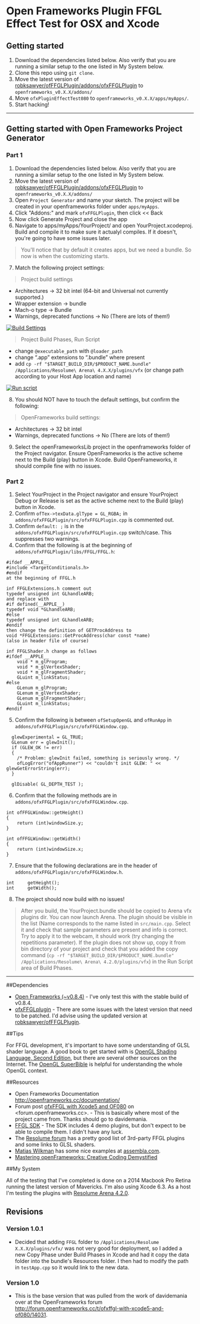 # Open Frameworks Plugin FFGL Effect Test for OSX and Xcode

## Getting started

1. Download the dependencies listed below. Also verify that you are running a similar setup to the one listed in My System below.
2. Clone this repo using `git clone`.
3. Move the latest version of [robksawyer/ofFFGLPlugin/addons/ofxFFGLPlugin](https://github.com/robksawyer/ofFFGLPlugin) to `openframeworks_v0.X.X/addons/`
4. Move `ofxPluginEffectTest080` to `openframeworks_v0.X.X/apps/myApps/`.
5. Start hacking!

----------------------------------------------------------------------------------


## Getting started with Open Frameworks Project Generator

### Part 1
1. Download the dependencies listed below. Also verify that you are running a similar setup to the one listed in My System below.
2. Move the latest version of [robksawyer/ofFFGLPlugin/addons/ofxFFGLPlugin](https://github.com/robksawyer/ofFFGLPlugin) to `openframeworks_v0.X.X/addons/`
3. Open `Project Generator` and name your sketch. The project will be created in your openframeworks folder under `apps/myApps`.
4. Click "Addons:" and mark `ofxFFGLPlugin`, then click << Back
5. Now click Generate Project and close the app
6. Navigate to apps/myApps/YourProject/ and open YourProject.xcodeproj. Build and compile it to make sure it actualyl compiles. If it doesn't, you're going to have some issues later. 
> You'll notice that by default it creates apps, but we need a bundle. So now is when the customizing starts. 

7. Match the following project settings:
  > Project build settings
  - Architectures -> 32 bit intel (64-bit and Universal not currently supported.)
  - Wrapper extension -> bundle
  - Mach-o type -> Bundle
  - Warnings, deprecated functions -> No (There are lots of them!)

  [![Build Settings](http://s22.postimg.org/wm4f4vbd9/Screen_Shot_2015_04_11_at_6_39_54_PM.jpg)](http://s22.postimg.org/motebt3rl/Screen_Shot_2015_04_11_at_6_39_54_PM.png)

  > Project Build Phases, Run Script
  - change `@executable_path` with `@loader_path`
  - change “.app” extensions to “.bundle” where present
  - add `cp -rf "$TARGET_BUILD_DIR/$PRODUCT_NAME.bundle" /Applications/Resolume\ Arena\ 4.X.X/plugins/vfx` (or change path according to your Host App location and name)

  [![Run script](http://s13.postimg.org/cy04avio3/Screen_Shot_2015_04_11_at_6_22_21_PM.jpg)](http://s13.postimg.org/3q7vu6blz/Screen_Shot_2015_04_11_at_6_22_21_PM.png)

8. You should NOT have to touch the default settings, but confirm the following:
  > OpenFrameworks build settings:
  - Architectures -> 32 bit intel
  - Warnings, deprecated functions -> No (There are lots of them!)

9. Select the openFrameworksLib project in the openframeworks folder of the Project navigator. Ensure OpenFrameworks is the active scheme next to the Build (play) button in Xcode. Build OpenFrameworks, it should compile fine with no issues.

### Part 2

1. Select YourProject in the Project navigator and ensure YourProject Debug or Release is set as the active scheme next to the Build (play) button in Xcode.
2. Confirm `ofTex->texData.glType = GL_RGBA;` in `addons/ofxFFGLPlugin/src/ofxFFGLPlugin.cpp` is commented out.
3. Confirm `default: ;` is in the `addons/ofxFFGLPlugin/src/ofxFFGLPlugin.cpp` switch/case. This suppresses two warnings.
4. Confirm that the following is at the beginning of `addons/ofxFFGLPlugin/libs/FFGL/FFGL.h`:
  ``` 
  #ifdef __APPLE__
  #include <TargetConditionals.h>
  #endif
  at the beginning of FFGL.h

  inf FFGLExtensions.h comment out
  typedef unsigned int GLhandleARB;
  and replace with
  #if defined(__APPLE__)
  typedef void *GLhandleARB;
  #else
  typedef unsigned int GLhandleARB;
  #endif
  then change the definition of GETProcAddress to
  void *FFGLExtensions::GetProcAddress(char const *name)
  (also in header file of course)

  inf FFGLShader.h change as follows
  #ifdef __APPLE__
      void * m_glProgram;
      void * m_glVertexShader;
      void * m_glFragmentShader;
      GLuint m_linkStatus;
  #else
      GLenum m_glProgram;
      GLenum m_glVertexShader;
      GLenum m_glFragmentShader;
      GLuint m_linkStatus;
  #endif
  ```

5. Confirm the following is between `ofSetupOpenGL` and `ofRunApp` in `addons/ofxFFGLPlugin/src/ofxFFGLWindow.cpp`.
  ```
    glewExperimental = GL_TRUE;
    GLenum err = glewInit();
    if (GLEW_OK != err)
    {
      /* Problem: glewInit failed, something is seriously wrong. */
      ofLogError("ofAppRunner") << "couldn't init GLEW: " << glewGetErrorString(err);
    }

    glDisable( GL_DEPTH_TEST );
  ```

6. Confirm that the following methods are in `addons/ofxFFGLPlugin/src/ofxFFGLWindow.cpp`.
  ```
  int ofFFGLWindow::getHeight()
  {
      return (int)windowSize.y;
  }

  int ofFFGLWindow::getWidth()
  {
      return (int)windowSize.x;
  }
```

7. Ensure that the following declarations are in the header of `addons/ofxFFGLPlugin/src/ofxFFGLWindow.h`.
  ```
  int     getHeight();
  int     getWidth();
  ```

8. The project should now build with no issues!

> After you build, the YourProject.bundle should be copied to Arena vfx plugins dir. You can now launch Arena. The plugin should be visible in the list (Name corresponds to the name listed in `src/main.cpp`. Select it and check that sample parameters are present and info is correct. Try to apply it to the webcam, it should work (try changing the repetitions parameter). If the plugin does not show up, copy it from bin directory of your project and check that you added the copy command (`cp -rf "$TARGET_BUILD_DIR/$PRODUCT_NAME.bundle" /Applications/Resolume\ Arena\ 4.2.0/plugins/vfx`) in the Run Script area of Build Phases.  

----------------------------------------------------------------------------------

##Dependencies

- [Open Frameworks (~v0.8.4)](http://openframeworks.cc/download/) - I've only test this with the stable build of v0.8.4.
- [ofxFFGLplugin](https://code.google.com/p/ofxffglplugin/) - There are some issues with the latest version that need to be patched. I'd advise using the updated version at [robksawyer/ofFFGLPlugin](https://github.com/robksawyer/ofFFGLPlugin).


##Tips

For FFGL development, it's important to have some understanding of GLSL shader language. A good book to get started with is [OpenGL Shading Language, Second Edition](http://wiki.labomedia.org/images/1/10/Orange_Book_-_OpenGL_Shading_Language_2nd_Edition.pdf), but there are several other sources on the Internet. The [OpenGL SuperBible](http://www.math.zju.edu.cn/ligangliu/forstudents/C++/OpenGL%20Super%20Bible.pdf) is helpful for understanding the whole OpenGL context.


##Resources

- Open Frameworks Documentation <http://openframeworks.cc/documentation/>
- Forum post [ofxFFGL with Xcode5 and OF080](http://forum.openframeworks.cc/t/ofxffgl-with-xcode5-and-of080/14031/28) on <forum.openframeworks.cc>. - This is basically where most of the project came from. Thanks should go to davidemania.
- [FFGL SDK](http://freeframe.sourceforge.net/) - The SDK includes 4 demo plugins, but don't expect to be able to compile them. I didn't have any luck.
- The [Resolume forum](http://resolume.com/forum/) has a pretty good list of 3rd-party FFGL plugins and some links to GLSL shaders.
- [Matias Wilkman](http://matiaswilkman.blogspot.co.at/search/label/ffgl) has some nice examples at [assembla.com](https://www.assembla.com/code/ffgl/subversion/nodes/14/trunk/Source/FFGLPlugins).
- [Mastering openFrameworks: Creative Coding Demystified](http://www.amazon.com/Mastering-openFrameworks-Creative-Coding-Demystified/dp/1849518041)

##My System

All of the testing that I've completed is done on a 2014 Macbook Pro Retina running the latest version of Mavericks. I'm also using Xcode 6.3. As a host I'm testing the plugins with [Resolume Arena 4.2.0](http://resolume.com/blog/11850/resolume-4-2-released-smoother-and-faster).

## Revisions

### Version 1.0.1
- Decided that adding `FFGL` folder to `/Applications/Resolume X.X.X/plugins/vfx/` was not very good for deployment, so I added a new Copy Phase under Build Phases in Xcode and had it copy the data folder into the bundle's Resources folder. I then had to modify the path in `testApp.cpp` so it would link to the new data.

### Version 1.0
- This is the base version that was pulled from the work of davidemania over at the OpenFrameworks forum <http://forum.openframeworks.cc/t/ofxffgl-with-xcode5-and-of080/14031>. 